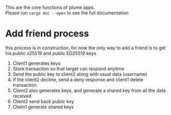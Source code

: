 This are the core functions of plume apps.  
Please run `cargo doc --open` to see the full documentation


# Add friend process 
this process is in construction, for now the only way to add a friend is to get his public x25519 and public ED25519 keys
1. Client1 generates keys
2. Store transaction so that target can respond anytime
3. Send the public key to client2 along with usual data (username)
4. If the client2 decline, send a deny response and client1 delete transaction
5. Client2 also generates keys, and generate a shared key from all the data received
6. Client2 send back public key
7. Clietn1 generate shared keys
